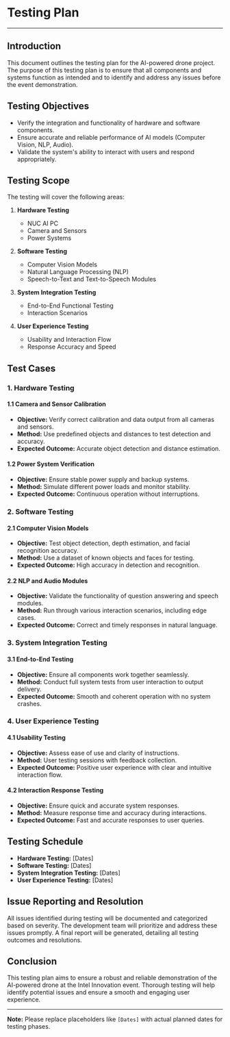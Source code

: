 # Testing Plan

---

## Introduction

This document outlines the testing plan for the AI-powered drone project. The purpose of this testing plan is to ensure that all components and systems function as intended and to identify and address any issues before the event demonstration.

## Testing Objectives

- Verify the integration and functionality of hardware and software components.
- Ensure accurate and reliable performance of AI models (Computer Vision, NLP, Audio).
- Validate the system's ability to interact with users and respond appropriately.

## Testing Scope

The testing will cover the following areas:

1. **Hardware Testing**
    - NUC AI PC
    - Camera and Sensors
    - Power Systems

2. **Software Testing**
    - Computer Vision Models
    - Natural Language Processing (NLP)
    - Speech-to-Text and Text-to-Speech Modules

3. **System Integration Testing**
    - End-to-End Functional Testing
    - Interaction Scenarios

4. **User Experience Testing**
    - Usability and Interaction Flow
    - Response Accuracy and Speed

## Test Cases

### 1. Hardware Testing

#### 1.1 Camera and Sensor Calibration
- **Objective:** Verify correct calibration and data output from all cameras and sensors.
- **Method:** Use predefined objects and distances to test detection and accuracy.
- **Expected Outcome:** Accurate object detection and distance estimation.

#### 1.2 Power System Verification
- **Objective:** Ensure stable power supply and backup systems.
- **Method:** Simulate different power loads and monitor stability.
- **Expected Outcome:** Continuous operation without interruptions.

### 2. Software Testing

#### 2.1 Computer Vision Models
- **Objective:** Test object detection, depth estimation, and facial recognition accuracy.
- **Method:** Use a dataset of known objects and faces for testing.
- **Expected Outcome:** High accuracy in detection and recognition.

#### 2.2 NLP and Audio Modules
- **Objective:** Validate the functionality of question answering and speech modules.
- **Method:** Run through various interaction scenarios, including edge cases.
- **Expected Outcome:** Correct and timely responses in natural language.

### 3. System Integration Testing

#### 3.1 End-to-End Testing
- **Objective:** Ensure all components work together seamlessly.
- **Method:** Conduct full system tests from user interaction to output delivery.
- **Expected Outcome:** Smooth and coherent operation with no system crashes.

### 4. User Experience Testing

#### 4.1 Usability Testing
- **Objective:** Assess ease of use and clarity of instructions.
- **Method:** User testing sessions with feedback collection.
- **Expected Outcome:** Positive user experience with clear and intuitive interaction flow.

#### 4.2 Interaction Response Testing
- **Objective:** Ensure quick and accurate system responses.
- **Method:** Measure response time and accuracy during interactions.
- **Expected Outcome:** Fast and accurate responses to user queries.

## Testing Schedule

- **Hardware Testing:** [Dates]
- **Software Testing:** [Dates]
- **System Integration Testing:** [Dates]
- **User Experience Testing:** [Dates]

## Issue Reporting and Resolution

All issues identified during testing will be documented and categorized based on severity. The development team will prioritize and address these issues promptly. A final report will be generated, detailing all testing outcomes and resolutions.

## Conclusion

This testing plan aims to ensure a robust and reliable demonstration of the AI-powered drone at the Intel Innovation event. Thorough testing will help identify potential issues and ensure a smooth and engaging user experience.

---

**Note:** Please replace placeholders like `[Dates]` with actual planned dates for testing phases.

